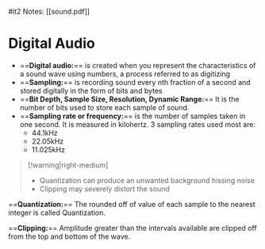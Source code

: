 #it2  Notes: [[sound.pdf]]

# Digital Audio

- ==**Digital audio:**== is created when you represent the characteristics of a sound wave using numbers, a process referred to as digitizing
- ==**Sampling:**== is recording sound every nth fraction of a second and stored digitally in the form of bits and bytes
- ==**Bit Depth, Sample Size, Resolution, Dynamic Range:**== It is the number of bits used to store each sample of sound.
- ==**Sampling rate or frequency:**== is the number of samples taken in one second. It is measured in kilohertz.
	3 sampling rates used most are:
	- 44.1kHz
	- 22.05kHz
	- 11.025kHz

>[!warning|right-medium]
>- Quantization can produce an unwanted background hissing noise
>- Clipping may severely distort the sound

==**Quantization:**== The rounded off of value of each sample to the nearest integer is called Quantization.

==**Clipping:**== Amplitude greater than the intervals available are clipped off from the top and bottom of the wave.

